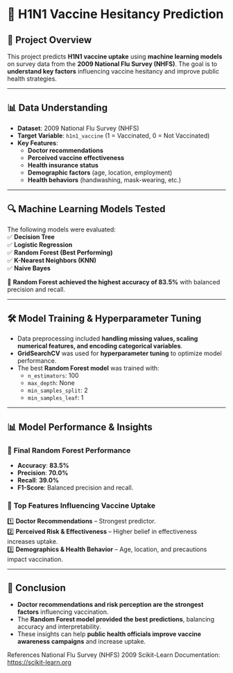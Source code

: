 # 🏥 H1N1 Vaccine Hesitancy Prediction  
## 📌 Project Overview  
This project predicts **H1N1 vaccine uptake** using **machine learning models** on survey data from the **2009 National Flu Survey (NHFS)**. The goal is to **understand key factors** influencing vaccine hesitancy and improve public health strategies.

---

## 📊 Data Understanding  
- **Dataset**: 2009 National Flu Survey (NHFS)  
- **Target Variable**: `h1n1_vaccine` (1 = Vaccinated, 0 = Not Vaccinated)  
- **Key Features**:
  - **Doctor recommendations**  
  - **Perceived vaccine effectiveness**  
  - **Health insurance status**  
  - **Demographic factors** (age, location, employment)  
  - **Health behaviors** (handwashing, mask-wearing, etc.)

---

## 🔍 Machine Learning Models Tested  
The following models were evaluated:  
✅ **Decision Tree**  
✅ **Logistic Regression**  
✅ **Random Forest (Best Performing)**  
✅ **K-Nearest Neighbors (KNN)**  
✅ **Naive Bayes**  

📌 **Random Forest achieved the highest accuracy of 83.5%** with balanced precision and recall.

---

## 🛠 Model Training & Hyperparameter Tuning  
- Data preprocessing included **handling missing values, scaling numerical features, and encoding categorical variables**.  
- **GridSearchCV** was used for **hyperparameter tuning** to optimize model performance.  
- The best **Random Forest model** was trained with:  
  - `n_estimators`: 100  
  - `max_depth`: None  
  - `min_samples_split`: 2  
  - `min_samples_leaf`: 1  

---

## 📊 Model Performance & Insights  
### 🎯 **Final Random Forest Performance**
- **Accuracy**: **83.5%**  
- **Precision**: **70.0%**  
- **Recall**: **39.0%**  
- **F1-Score**: Balanced precision and recall.  

### 🔹 **Top Features Influencing Vaccine Uptake**  
1️⃣ **Doctor Recommendations** – Strongest predictor.  
2️⃣ **Perceived Risk & Effectiveness** – Higher belief in effectiveness increases uptake.  
3️⃣ **Demographics & Health Behavior** – Age, location, and precautions impact vaccination.  

---

## 📌 Conclusion  
- **Doctor recommendations and risk perception are the strongest factors** influencing vaccination.  
- The **Random Forest model provided the best predictions**, balancing accuracy and interpretability.  
- These insights can help **public health officials improve vaccine awareness campaigns** and increase uptake.


References
National Flu Survey (NHFS) 2009
Scikit-Learn Documentation: https://scikit-learn.org
